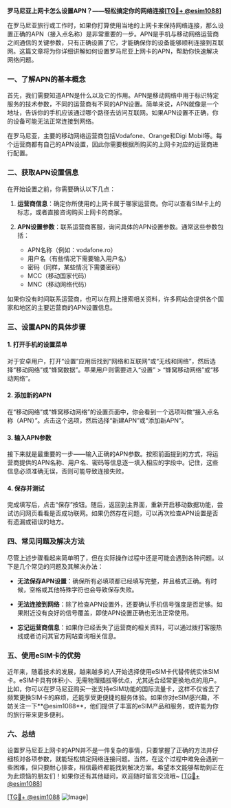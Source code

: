 **罗马尼亚上网卡怎么设置APN？——轻松搞定你的网络连接[[TG💪+ @esim1088](https://t.me/s/esim1088)]**

在罗马尼亚旅行或工作时，如果你打算使用当地的上网卡来保持网络连接，那么设置正确的APN（接入点名称）是非常重要的一步。APN是手机与移动网络运营商之间通信的关键参数，只有正确设置了它，才能确保你的设备能够顺利连接到互联网。这篇文章将为你详细讲解如何设置罗马尼亚上网卡的APN，帮助你快速解决网络问题。

### 一、了解APN的基本概念

首先，我们需要知道APN是什么以及它的作用。APN是移动网络中用于标识特定服务的技术参数，不同的运营商有不同的APN设置。简单来说，APN就像是一个地址，告诉你的手机应该通过哪个路径去访问互联网。如果APN设置不正确，你的设备可能无法正常连接到网络。

在罗马尼亚，主要的移动网络运营商包括Vodafone、Orange和Digi Mobil等。每个运营商都有自己的APN设置，因此你需要根据所购买的上网卡对应的运营商进行配置。

### 二、获取APN设置信息

在开始设置之前，你需要确认以下几点：

1. **运营商信息**：确定你所使用的上网卡属于哪家运营商。你可以查看SIM卡上的标志，或者直接咨询购买上网卡的商家。
   
2. **APN设置参数**：联系运营商客服，询问具体的APN设置参数。通常这些参数包括：
   - APN名称（例如：vodafone.ro）
   - 用户名（有些情况下需要输入用户名）
   - 密码（同样，某些情况下需要密码）
   - MCC（移动国家代码）
   - MNC（移动网络代码）

如果你没有时间联系运营商，也可以在网上搜索相关资料，许多网站会提供各个国家和地区的主要运营商的APN设置信息。

### 三、设置APN的具体步骤

#### 1. 打开手机的设置菜单

对于安卓用户，打开“设置”应用后找到“网络和互联网”或“无线和网络”，然后选择“移动网络”或“蜂窝数据”。苹果用户则需要进入“设置” > “蜂窝移动网络”或“移动网络”。

#### 2. 添加新的APN

在“移动网络”或“蜂窝移动网络”的设置页面中，你会看到一个选项叫做“接入点名称（APN）”。点击这个选项，然后选择“新建APN”或“添加新APN”。

#### 3. 输入APN参数

接下来就是最重要的一步——输入正确的APN参数。按照前面提到的方式，将运营商提供的APN名称、用户名、密码等信息逐一填入相应的字段中。记住，这些信息必须准确无误，否则可能导致连接失败。

#### 4. 保存并测试

完成填写后，点击“保存”按钮。随后，返回到主界面，重新开启移动数据功能，尝试访问网页看看是否成功联网。如果仍然存在问题，可以再次检查APN设置是否有遗漏或错误的地方。

### 四、常见问题及解决方法

尽管上述步骤看起来简单明了，但在实际操作过程中还是可能会遇到各种问题。以下是几个常见的问题及其解决办法：

- **无法保存APN设置**：确保所有必填项都已经填写完整，并且格式正确。有时候，空格或其他特殊字符也会导致保存失败。
  
- **无法连接到网络**：除了检查APN设置外，还要确认手机信号强度是否足够。如果附近没有良好的信号覆盖，即使APN设置正确也无法正常使用。

- **忘记运营商信息**：如果你已经丢失了运营商的相关资料，可以通过拨打客服热线或者访问其官方网站查询相关信息。

### 五、使用eSIM卡的优势

近年来，随着技术的发展，越来越多的人开始选择使用eSIM卡代替传统实体SIM卡。eSIM卡具有体积小、无需物理插拔等优点，尤其适合经常更换地点的用户。比如，你可以在罗马尼亚购买一张支持eSIM功能的国际流量卡，这样不仅省去了频繁更换SIM卡的麻烦，还能享受更便捷的服务体验。如果你对eSIM感兴趣，不妨关注一下**@esim1088**，他们提供了丰富的eSIM产品和服务，或许能为你的旅行带来更多便利。

### 六、总结

设置罗马尼亚上网卡的APN并不是一件复杂的事情，只要掌握了正确的方法并仔细核对各项参数，就能轻松搞定网络连接问题。当然，在这个过程中难免会遇到一些困难，但只要耐心排查，相信最终都能找到解决方案。希望本文能够帮助到正在为此烦恼的朋友们！如果你还有其他疑问，欢迎随时留言交流哦~ [[TG💪+ @esim1088](https://t.me/s/esim1088)]

[[TG💪+ @esim1088](https://t.me/s/esim1088) ![Image](https://i.postimg.cc/4NQfJmqS/Snipaste-2025-05-13-00-14-12.png)]